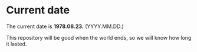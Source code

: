 # Current date

The current date is **1978.08.23.** (YYYY.MM.DD.)

This repository will be good when the world ends, so we will know how long it lasted.